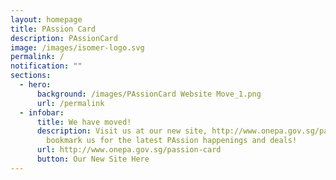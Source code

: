 ```yaml
---
layout: homepage
title: PAssion Card
description: PAssionCard
image: /images/isomer-logo.svg
permalink: /
notification: ""
sections:
  - hero:
      background: /images/PAssionCard Website Move_1.png
      url: /permalink
  - infobar:
      title: We have moved!
      description: Visit us at our new site, http://www.onepa.gov.sg/passion-card, and
        bookmark us for the latest PAssion happenings and deals!
      url: http://www.onepa.gov.sg/passion-card
      button: Our New Site Here
---
```

